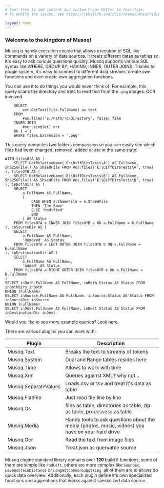 ```yaml
---
# Feel free to add content and custom Front Matter to this file.
# To modify the layout, see https://jekyllrb.com/docs/themes/#overriding-theme-defaults

layout: home
---
```

### **Welcome to the kingdom of Musoq!**

Musoq is handy execution engine that allows execution of SQL like commands on a variety of data sources.
It treats different datas as tables so it's easy to ask curious questions quickly.
Musoq supports various SQL syntax like WHERE, GROUP BY, HAVING, INNER, OUTER JOINS.
Thanks to plugin system, it's easy to connect to different data streams, create own functions and even create own aggregation functions.

You can use it to do things you would never think of! For example, this query scans the directory and tries to read text from the `.png` images. OCR involved.
```
	SELECT 
		ocr.GetText(file.FullName) as text
	FROM 
		#os.files('E:/Path/To/Directory', false) file 
	INNER JOIN 
		#ocr.single() ocr 
	ON 1 = 1 
	WHERE files.Extension = '.png'
```
This query computes two folders comparision so you can easily see which files had been changed, removed, added or are in the same state!
```
WITH filesOfA AS (
	SELECT GetRelativeName('E:\DiffDirsTests\A') AS FullName, Sha256File() AS ShaedFile FROM #os.files('E:\DiffDirsTests\A', true)
), filesOfB AS (
	SELECT GetRelativeName('E:\DiffDirsTests\B') AS FullName, Sha256File() AS ShaedFile FROM #os.files('E:\DiffDirsTests\B', true)
), inBothDirs AS (
	SELECT 
		a.FullName AS FullName, 
		(
			CASE WHEN a.ShaedFile = b.ShaedFile 
			THEN 'The Same' 
			ELSE 'Modified' 
			END
		) AS Status 
	FROM filesOfA a INNER JOIN filesOfB b ON a.FullName = b.FullName
), inSourceDir AS (
	SELECT 
		a.FullName AS FullName,
		'Removed' AS Status
	FROM filesOfA a LEFT OUTER JOIN filesOfB b ON a.FullName = b.FullName
), inDestinationDir AS (
	SELECT 
		b.FullName AS FullName,
		'Added' AS Status
	FROM filesOfA a RIGHT OUTER JOIN filesOfB b ON a.FullName = b.FullName
)
SELECT inBoth.FullName AS FullName, inBoth.Status AS Status FROM inBothDirs inBoth
UNION (FullName)
SELECT inSource.FullName AS FullName, inSource.Status AS Status FROM inSourceDir inSource
UNION (FullName)
SELECT inDest.FullName AS FullName, inDest.Status AS Status FROM inDestinationDir inDest
```
Would you like to see more example queries? Look [here](/examples).

There are various plugins you can work with:

| Plugin  | Description |
| ------------- | ------------- |
|  Musoq.Text  | Breaks the text to streams of tokens  |
|  Musoq.System | Dual and Range tables resides here  |
|  Musoq.Time | Allows to work with time  |
|  Musoq.Xml | Queries against XML? why not...  |
|  Musoq.SeparateValues | Loads csv or tsv and treat it's data as table  |
|  Musoq.FlatFile | Just read file line by line  |
|  Musoq.Os | files as table, directories as table, zip as table, processess as table  |
|  Musoq.Media | Handy tools to ask questions about the media (photos, music, vidoes) you have on your hard drive |
|  Musoq.Ocr | Read the text from image files  |
|  Musoq.Json  | Treat json as queryable source   |

Musoq engine standard library contains over **120** build it functions, some of them are simple like `PadLeft`, others are more complex like `Soundex`,  `LevenshteinDistance` or `LongestCommonSubstring`, all of them are to allows do quick data overview. Additionally, each plugin define it's own specialized functions and aggreations
that works against specialized data source.